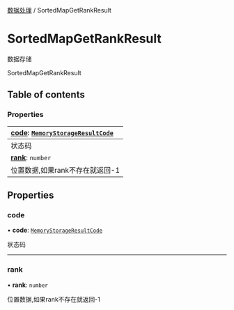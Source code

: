 [数据处理](../groups/数据处理.数据处理.md) / SortedMapGetRankResult

# SortedMapGetRankResult <Badge type="tip" text="Interface" /> <Score text="SortedMapGetRankResult" />

数据存储

SortedMapGetRankResult

## Table of contents

### Properties <Score text="Properties" /> 
| **[code](mw.SortedMapGetRankResult.md#code)**: [`MemoryStorageResultCode`](../enums/mw.MemoryStorageResultCode.md)  |
| :-----|
| 状态码|
| **[rank](mw.SortedMapGetRankResult.md#rank)**: `number`  |
| 位置数据,如果rank不存在就返回-1|

## Properties

### code <Score text="code" /> 

• **code**: [`MemoryStorageResultCode`](../enums/mw.MemoryStorageResultCode.md)

状态码

___

### rank <Score text="rank" /> 

• **rank**: `number`

位置数据,如果rank不存在就返回-1
